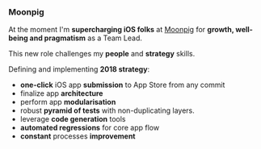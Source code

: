 ### Moonpig



At the moment I'm **supercharging iOS folks** at [Moonpig](https://www.moonpig.com/uk) for **growth, well-being and pragmatism** as a Team Lead.

This new role challenges my **people** and **strategy** skills.

Defining and implementing **2018 strategy**:

- **one-click** iOS app **submission** to App Store from any commit
- finalize app **architecture**
- perform app **modularisation**
- robust **pyramid of tests** with non-duplicating layers.
- leverage **code generation** tools
- **automated regressions** for core app flow
- **constant** processes **improvement**